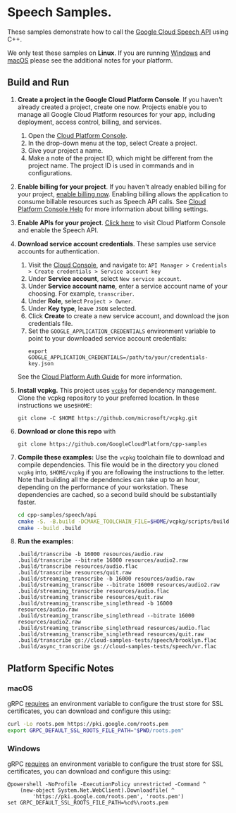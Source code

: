 # Speech Samples.

These samples demonstrate how to call the [Google Cloud Speech API](https://cloud.google.com/speech/) using C++.

We only test these samples on **Linux**.  If you are running [Windows](#Windows) and [macOS](#macOS) please see
the additional notes for your platform.

## Build and Run

1. **Create a project in the Google Cloud Platform Console**. If you haven't already created a project, create one now.
   Projects enable you to manage all Google Cloud Platform resources for your app, including deployment, access control,
   billing, and services.
    1. Open the [Cloud Platform Console](https://console.cloud.google.com/).
    1. In the drop-down menu at the top, select Create a project.
    1. Give your project a name.
    1. Make a note of the project ID, which might be different from the project name. The project ID is used in commands
       and in configurations.

1. **Enable billing for your project**. If you haven't already enabled billing for your
   project, [enable billing now](https://console.cloud.google.com/project/_/settings). Enabling billing allows the
   application to consume billable resources such as Speech API calls.
   See [Cloud Platform Console Help](https://support.google.com/cloud/answer/6288653) for more information about billing
   settings.

1. **Enable APIs for your project**.
   [Click here](https://console.cloud.google.com/flows/enableapi?apiid=speech&showconfirmation=true) to visit Cloud
   Platform Console and enable the Speech API.

1. **Download service account credentials**. These samples use service accounts for authentication.
    1. Visit the [Cloud Console](http://cloud.google.com/console), and navigate to:
       `API Manager > Credentials > Create credentials > Service account key`
    1. Under **Service account**, select `New service account`.
    1. Under **Service account name**, enter a service account name of your choosing. For example, `transcriber`.
    1. Under **Role**, select `Project > Owner`.
    1. Under **Key type**, leave `JSON` selected.
    1. Click **Create** to create a new service account, and download the json credentials file.
    1. Set the `GOOGLE_APPLICATION_CREDENTIALS` environment variable to point to your downloaded service account
       credentials:
       ```
       export GOOGLE_APPLICATION_CREDENTIALS=/path/to/your/credentials-key.json
       ```
   See the [Cloud Platform Auth Guide](https://cloud.google.com/docs/authentication#developer_workflow) for more
   information.

1. **Install vcpkg.**
   This project uses [`vcpkg`](https://github.com/microsoft/vcpkg) for dependency management. Clone the vcpkg repository
   to your preferred location. In these instructions we use`$HOME`:
   ```shell
   git clone -C $HOME https://github.com/microsoft/vcpkg.git
   ```

1. **Download or clone this repo** with
   ```shell
   git clone https://github.com/GoogleCloudPlatform/cpp-samples
   ```

1. **Compile these examples:**
   Use the `vcpkg` toolchain file to download and compile dependencies. This file would be in the directory you
   cloned `vcpkg` into, `$HOME/vcpkg` if you are following the instructions to the letter. Note that building all the
   dependencies can take up to an hour, depending on the performance of your workstation. These dependencies are cached,
   so a second build should be substantially faster.
   ```sh
   cd cpp-samples/speech/api
   cmake -S. -B.build -DCMAKE_TOOLCHAIN_FILE=$HOME/vcpkg/scripts/buildsystems/vcpkg.cmake
   cmake --build .build
   ```

1. **Run the examples:**
   ```shell
   .build/transcribe -b 16000 resources/audio.raw
   .build/transcribe --bitrate 16000 resources/audio2.raw
   .build/transcribe resources/audio.flac
   .build/transcribe resources/quit.raw
   .build/streaming_transcribe -b 16000 resources/audio.raw
   .build/streaming_transcribe --bitrate 16000 resources/audio2.raw
   .build/streaming_transcribe resources/audio.flac
   .build/streaming_transcribe resources/quit.raw
   .build/streaming_transcribe_singlethread -b 16000 resources/audio.raw
   .build/streaming_transcribe_singlethread --bitrate 16000 resources/audio2.raw
   .build/streaming_transcribe_singlethread resources/audio.flac
   .build/streaming_transcribe_singlethread resources/quit.raw
   .build/transcribe gs://cloud-samples-tests/speech/brooklyn.flac
   .build/async_transcribe gs://cloud-samples-tests/speech/vr.flac
   ```

## Platform Specific Notes

### macOS

gRPC [requires][grpc-roots-pem-bug] an environment variable to configure the
trust store for SSL certificates, you can download and configure this using:

```bash
curl -Lo roots.pem https://pki.google.com/roots.pem
export GRPC_DEFAULT_SSL_ROOTS_FILE_PATH="$PWD/roots.pem"
```

### Windows

gRPC [requires][grpc-roots-pem-bug] an environment variable to configure the
trust store for SSL certificates, you can download and configure this using:

```console
@powershell -NoProfile -ExecutionPolicy unrestricted -Command ^
    (new-object System.Net.WebClient).Downloadfile( ^
        'https://pki.google.com/roots.pem', 'roots.pem')
set GRPC_DEFAULT_SSL_ROOTS_FILE_PATH=%cd%\roots.pem
```

[grpc-roots-pem-bug]: https://github.com/grpc/grpc/issues/16571
[choco-cmake-link]: https://chocolatey.org/packages/cmake
[homebrew-cmake-link]: https://formulae.brew.sh/formula/cmake
[cmake-download-link]: https://cmake.org/download/

